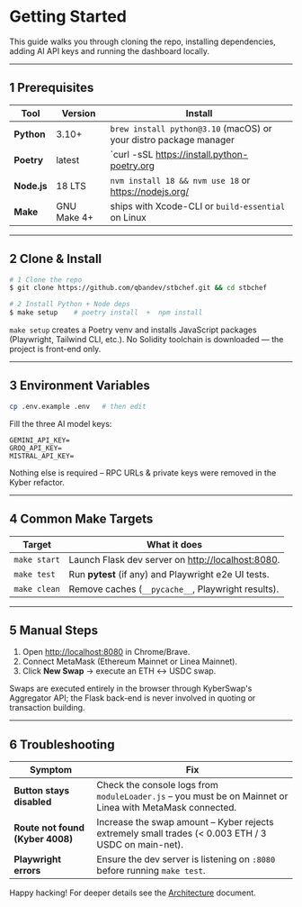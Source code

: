 # Getting Started

This guide walks you through cloning the repo, installing dependencies, adding AI API keys and running the dashboard locally.

---
## 1  Prerequisites

| Tool | Version | Install |
|------|---------|---------|
| **Python** | 3.10+ | `brew install python@3.10` (macOS) or your distro package manager |
| **Poetry** | latest | `curl -sSL https://install.python-poetry.org | python3 -` |
| **Node.js** | 18 LTS | `nvm install 18 && nvm use 18` or <https://nodejs.org/> |
| **Make** | GNU Make 4+ | ships with Xcode-CLI or `build-essential` on Linux |

---
## 2  Clone & Install

```bash
# 1 Clone the repo
$ git clone https://github.com/qbandev/stbchef.git && cd stbchef

# 2 Install Python + Node deps
$ make setup    # poetry install  +  npm install
```

`make setup` creates a Poetry venv and installs JavaScript packages (Playwright, Tailwind CLI, etc.). No Solidity toolchain is downloaded — the project is front-end only.

---
## 3  Environment Variables

```bash
cp .env.example .env   # then edit
```
Fill the three AI model keys:

```dotenv
GEMINI_API_KEY=
GROQ_API_KEY=
MISTRAL_API_KEY=
```
Nothing else is required – RPC URLs & private keys were removed in the Kyber refactor.

---
## 4  Common Make Targets

| Target | What it does |
|--------|--------------|
| `make start` | Launch Flask dev server on <http://localhost:8080>. |
| `make test` | Run **pytest** (if any) and Playwright e2e UI tests. |
| `make clean` | Remove caches (`__pycache__`, Playwright results). |

---
## 5  Manual Steps

1. Open <http://localhost:8080> in Chrome/Brave.
2. Connect MetaMask (Ethereum Mainnet or Linea Mainnet).
3. Click **New Swap** → execute an ETH ↔ USDC swap.

Swaps are executed entirely in the browser through KyberSwap's Aggregator API; the Flask back-end is never involved in quoting or transaction building.

---
## 6  Troubleshooting

| Symptom | Fix |
|---------|-----|
| **Button stays disabled** | Check the console logs from `moduleLoader.js` – you must be on Mainnet or Linea with MetaMask connected. |
| **Route not found (Kyber 4008)** | Increase the swap amount – Kyber rejects extremely small trades (< 0.003 ETH / 3 USDC on main-net). |
| **Playwright errors** | Ensure the dev server is listening on `:8080` before running `make test`. |

Happy hacking!  For deeper details see the [Architecture](architecture.md) document. 